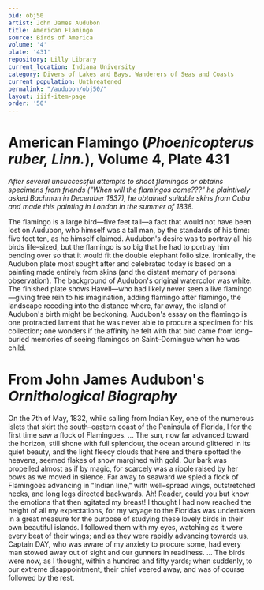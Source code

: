 ```yaml
---
pid: obj50
artist: John James Audubon
title: American Flamingo
source: Birds of America
volume: '4'
plate: '431'
repository: Lilly Library
current_location: Indiana University
category: Divers of Lakes and Bays, Wanderers of Seas and Coasts
current_population: Unthreatened
permalink: "/audubon/obj50/"
layout: iiif-item-page
order: '50'
---
```


# American Flamingo (_Phoenicopterus ruber, Linn._), Volume 4, Plate 431

_After several unsuccessful attempts to shoot flamingos or obtains specimens from friends ("When will the flamingos come???" he plaintively asked Bachman in December 1837), he obtained suitable skins from Cuba and made this painting in London in the summer of 1838._

The flamingo is a large bird—five feet tall—a fact that would not have been lost on Audubon, who himself was a tall man, by the standards of his time: five feet ten, as he himself claimed. Audubon's desire was to portray all his birds life–sized, but the flamingo is so big that he had to portray him bending over so that it would fit the double elephant folio size. Ironically, the Audubon plate most sought after and celebrated today is based on a painting made entirely from skins (and the distant memory of personal observation). The background of Audubon's original watercolor was white. The finished plate shows Havell—who had likely never seen a live flamingo—giving free rein to his imagination, adding flamingo after flamingo, the landscape receding into the distance where, far away, the island of Audubon's birth might be beckoning. Audubon's essay on the flamingo is one protracted lament that he was never able to procure a specimen for his collection; one wonders if the affinity he felt with that bird came from long–buried memories of seeing flamingos on Saint–Domingue when he was child.

# From John James Audubon's _Ornithological Biography_

On the 7th of May, 1832, while sailing from Indian Key, one of the numerous islets that skirt the south–eastern coast of the Peninsula of Florida, I for the first time saw a flock of Flamingoes. ... The sun, now far advanced toward the horizon, still shone with full splendour, the ocean around glittered in its quiet beauty, and the light fleecy clouds that here and there spotted the heavens, seemed flakes of snow margined with gold. Our bark was propelled almost as if by magic, for scarcely was a ripple raised by her bows as we moved in silence. Far away to seaward we spied a flock of Flamingoes advancing in "Indian line," with well–spread wings, outstretched necks, and long legs directed backwards. Ah! Reader, could you but know the emotions that then agitated my breast! I thought I had now reached the height of all my expectations, for my voyage to the Floridas was undertaken in a great measure for the purpose of studying these lovely birds in their own beautiful islands. I followed them with my eyes, watching as it were every beat of their wings; and as they were rapidly advancing towards us, Captain DAY, who was aware of my anxiety to procure some, had every man stowed away out of sight and our gunners in readiness. ... The birds were now, as I thought, within a hundred and fifty yards; when suddenly, to our extreme disappointment, their chief veered away, and was of course followed by the rest.
